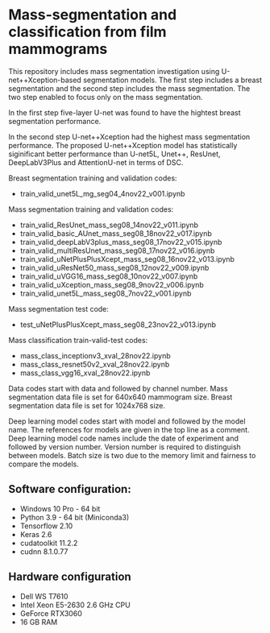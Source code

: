 # Mass-segmentation and classification from film mammograms

This repository includes mass segmentation investigation using U-net++Xception-based segmentation models. The first step includes a breast segmentation and the second step includes the mass segmentation. The two step enabled to focus only on the mass segmentation.

In the first step five-layer U-net was found to have the hightest breast segmentation performance.

In the second step U-net++Xception had the highest mass segmentation performance. The proposed U-net++Xception model has statistically siginificant better performance than U-net5L, Unet++, ResUnet, DeepLabV3Plus and AttentionU-net in terms of DSC. 

Breast segmentation training and validation codes:
* train_valid_unet5L_mg_seg04_4nov22_v001.ipynb

Mass segmentation training and validation codes:
* train_valid_ResUnet_mass_seg08_14nov22_v011.ipynb
* train_valid_basic_AUnet_mass_seg08_18nov22_v017.ipynb
* train_valid_deepLabV3plus_mass_seg08_17nov22_v015.ipynb
* train_valid_multiResUnet_mass_seg08_17nov22_v016.ipynb
* train_valid_uNetPlusPlusXcept_mass_seg08_16nov22_v013.ipynb
* train_valid_uResNet50_mass_seg08_12nov22_v009.ipynb
* train_valid_uVGG16_mass_seg08_10nov22_v007.ipynb
* train_valid_uXception_mass_seg08_9nov22_v006.ipynb
* train_valid_unet5L_mass_seg08_7nov22_v001.ipynb

Mass segmentation test code:
* test_uNetPlusPlusXcept_mass_seg08_23nov22_v013.ipynb

Mass classification train-valid-test codes:
* mass_class_inceptionv3_xval_28nov22.ipynb
* mass_class_resnet50v2_xval_28nov22.ipynb
* mass_class_vgg16_xval_28nov22.ipynb

Data codes start with data and followed by channel number. Mass segmentation data file is set for 640x640 mammogram size. Breast segmentation data file is set for 1024x768 size.

Deep learning model codes start with model and followed by the model name. The references for models are given in the top line as a comment. Deep learning model code names include the date of experiment and followed by version number. Version number is required to distinguish between models. Batch size is two due to the memory limit and fairness to compare the models.

## Software configuration:
* Windows 10 Pro - 64 bit
* Python 3.9 - 64 bit (Miniconda3)
* Tensorflow 2.10
* Keras 2.6
* cudatoolkit 11.2.2
* cudnn 8.1.0.77

## Hardware configuration
* Dell WS T7610
* Intel Xeon E5-2630 2.6 GHz CPU
* GeForce RTX3060
* 16 GB RAM
